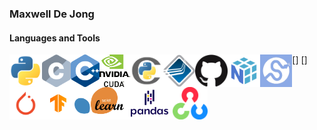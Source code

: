 ### Maxwell De Jong

#### Languages and Tools
[<img align="left" alt="Python" height="52px" src="/images/python.png" />](https://python.org)
[<img align="left" alt="C" height="52px" src="/images/c.png" />]
[<img align="left" alt="C++" height="52px" src="/images/cpp.svg" />]
[<img align="left" alt="CUDA" height="52px" src="/images/cuda.svg" />](https://developer.nvidia.com/cuda-toolkit)
[<img align="left" alt="Cython" height="52px" src="/images/cython.jpeg" />](https://cython.org)
[<img align="left" alt="Open MPI" height="52px" src="/images/open-mpi.png" />](https://open-mpi.org)
[<img align="left" alt="GitHub" height="52px" src="/images/github.png" />](https://github.com)
[<img align="left" alt="NumPy" height="52px" src="/images/numpy.svg" />](https://numpy.org)
[<img align="left" alt="SciPy" height="52px" src="/images/scipy.png" />](https://scipy.org)
[<img align="left" alt="PyTorch" height="52px" src="/images/pytorch.png" />](https://pytorch.org)
[<img align="left" alt="Tensorflow" height="52px" src="/images/tensorflow.png" />](https://tensorflow.org)
[<img align="left" alt="scikit-learn" height="52px" src="/images/sklearn.png" />](https://scikit-learn.org/stable/)
[<img align="left" alt="pandas" height="52px" src="/images/pandas.svg" />](https://pandas.pydata.org)
[<img align="left" alt="OpenCV" height="52px" src="/images/opencv.png" />](https://opencv.org)
